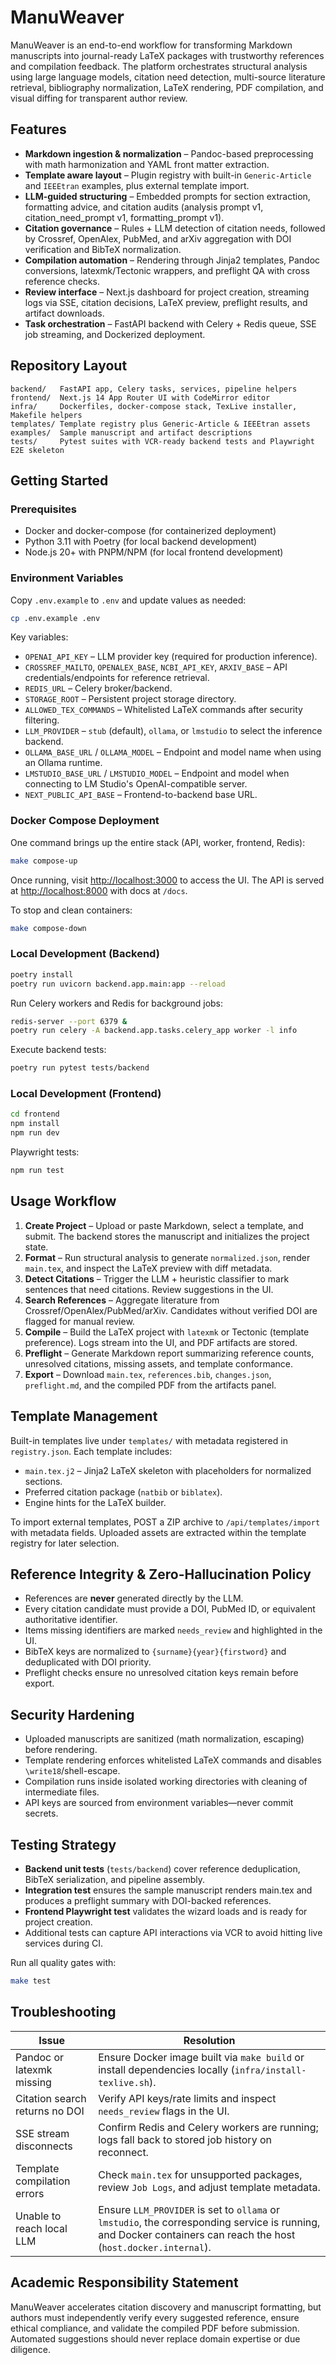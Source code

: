 # ManuWeaver

ManuWeaver is an end-to-end workflow for transforming Markdown manuscripts into journal-ready LaTeX packages with trustworthy references and compilation feedback. The platform orchestrates structural analysis using large language models, citation need detection, multi-source literature retrieval, bibliography normalization, LaTeX rendering, PDF compilation, and visual diffing for transparent author review.

## Features

- **Markdown ingestion & normalization** – Pandoc-based preprocessing with math harmonization and YAML front matter extraction.
- **Template aware layout** – Plugin registry with built-in `Generic-Article` and `IEEEtran` examples, plus external template import.
- **LLM-guided structuring** – Embedded prompts for section extraction, formatting advice, and citation audits (analysis prompt v1, citation_need_prompt v1, formatting_prompt v1).
- **Citation governance** – Rules + LLM detection of citation needs, followed by Crossref, OpenAlex, PubMed, and arXiv aggregation with DOI verification and BibTeX normalization.
- **Compilation automation** – Rendering through Jinja2 templates, Pandoc conversions, latexmk/Tectonic wrappers, and preflight QA with cross reference checks.
- **Review interface** – Next.js dashboard for project creation, streaming logs via SSE, citation decisions, LaTeX preview, preflight results, and artifact downloads.
- **Task orchestration** – FastAPI backend with Celery + Redis queue, SSE job streaming, and Dockerized deployment.

## Repository Layout

```
backend/   FastAPI app, Celery tasks, services, pipeline helpers
frontend/  Next.js 14 App Router UI with CodeMirror editor
infra/     Dockerfiles, docker-compose stack, TexLive installer, Makefile helpers
templates/ Template registry plus Generic-Article & IEEEtran assets
examples/  Sample manuscript and artifact descriptions
tests/     Pytest suites with VCR-ready backend tests and Playwright E2E skeleton
```

## Getting Started

### Prerequisites

- Docker and docker-compose (for containerized deployment)
- Python 3.11 with Poetry (for local backend development)
- Node.js 20+ with PNPM/NPM (for local frontend development)

### Environment Variables

Copy `.env.example` to `.env` and update values as needed:

```bash
cp .env.example .env
```

Key variables:

- `OPENAI_API_KEY` – LLM provider key (required for production inference).
- `CROSSREF_MAILTO`, `OPENALEX_BASE`, `NCBI_API_KEY`, `ARXIV_BASE` – API credentials/endpoints for reference retrieval.
- `REDIS_URL` – Celery broker/backend.
- `STORAGE_ROOT` – Persistent project storage directory.
- `ALLOWED_TEX_COMMANDS` – Whitelisted LaTeX commands after security filtering.
- `LLM_PROVIDER` – `stub` (default), `ollama`, or `lmstudio` to select the inference backend.
- `OLLAMA_BASE_URL` / `OLLAMA_MODEL` – Endpoint and model name when using an Ollama runtime.
- `LMSTUDIO_BASE_URL` / `LMSTUDIO_MODEL` – Endpoint and model when connecting to LM Studio's OpenAI-compatible server.
- `NEXT_PUBLIC_API_BASE` – Frontend-to-backend base URL.

### Docker Compose Deployment

One command brings up the entire stack (API, worker, frontend, Redis):

```bash
make compose-up
```

Once running, visit <http://localhost:3000> to access the UI. The API is served at <http://localhost:8000> with docs at `/docs`.

To stop and clean containers:

```bash
make compose-down
```

### Local Development (Backend)

```bash
poetry install
poetry run uvicorn backend.app.main:app --reload
```

Run Celery workers and Redis for background jobs:

```bash
redis-server --port 6379 &
poetry run celery -A backend.app.tasks.celery_app worker -l info
```

Execute backend tests:

```bash
poetry run pytest tests/backend
```

### Local Development (Frontend)

```bash
cd frontend
npm install
npm run dev
```

Playwright tests:

```bash
npm run test
```

## Usage Workflow

1. **Create Project** – Upload or paste Markdown, select a template, and submit. The backend stores the manuscript and initializes the project state.
2. **Format** – Run structural analysis to generate `normalized.json`, render `main.tex`, and inspect the LaTeX preview with diff metadata.
3. **Detect Citations** – Trigger the LLM + heuristic classifier to mark sentences that need citations. Review suggestions in the UI.
4. **Search References** – Aggregate literature from Crossref/OpenAlex/PubMed/arXiv. Candidates without verified DOI are flagged for manual review.
5. **Compile** – Build the LaTeX project with `latexmk` or Tectonic (template preference). Logs stream into the UI, and PDF artifacts are stored.
6. **Preflight** – Generate Markdown report summarizing reference counts, unresolved citations, missing assets, and template conformance.
7. **Export** – Download `main.tex`, `references.bib`, `changes.json`, `preflight.md`, and the compiled PDF from the artifacts panel.

## Template Management

Built-in templates live under `templates/` with metadata registered in `registry.json`. Each template includes:

- `main.tex.j2` – Jinja2 LaTeX skeleton with placeholders for normalized sections.
- Preferred citation package (`natbib` or `biblatex`).
- Engine hints for the LaTeX builder.

To import external templates, POST a ZIP archive to `/api/templates/import` with metadata fields. Uploaded assets are extracted within the template registry for later selection.

## Reference Integrity & Zero-Hallucination Policy

- References are **never** generated directly by the LLM.
- Every citation candidate must provide a DOI, PubMed ID, or equivalent authoritative identifier.
- Items missing identifiers are marked `needs_review` and highlighted in the UI.
- BibTeX keys are normalized to `{surname}{year}{firstword}` and deduplicated with DOI priority.
- Preflight checks ensure no unresolved citation keys remain before export.

## Security Hardening

- Uploaded manuscripts are sanitized (math normalization, escaping) before rendering.
- Template rendering enforces whitelisted LaTeX commands and disables `\write18`/shell-escape.
- Compilation runs inside isolated working directories with cleaning of intermediate files.
- API keys are sourced from environment variables—never commit secrets.

## Testing Strategy

- **Backend unit tests** (`tests/backend`) cover reference deduplication, BibTeX serialization, and pipeline assembly.
- **Integration test** ensures the sample manuscript renders main.tex and produces a preflight summary with DOI-backed references.
- **Frontend Playwright test** validates the wizard loads and is ready for project creation.
- Additional tests can capture API interactions via VCR to avoid hitting live services during CI.

Run all quality gates with:

```bash
make test
```

## Troubleshooting

| Issue | Resolution |
|-------|------------|
| Pandoc or latexmk missing | Ensure Docker image built via `make build` or install dependencies locally (`infra/install-texlive.sh`). |
| Citation search returns no DOI | Verify API keys/rate limits and inspect `needs_review` flags in the UI. |
| SSE stream disconnects | Confirm Redis and Celery workers are running; logs fall back to stored job history on reconnect. |
| Template compilation errors | Check `main.tex` for unsupported packages, review `Job Logs`, and adjust template metadata. |
| Unable to reach local LLM | Ensure `LLM_PROVIDER` is set to `ollama` or `lmstudio`, the corresponding service is running, and Docker containers can reach the host (`host.docker.internal`). |

## Academic Responsibility Statement

ManuWeaver accelerates citation discovery and manuscript formatting, but authors must independently verify every suggested reference, ensure ethical compliance, and validate the compiled PDF before submission. Automated suggestions should never replace domain expertise or due diligence.
